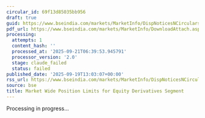 ```yaml
---
circular_id: 69f13d85035bb956
draft: true
guid: https://www.bseindia.com/markets/MarketInfo/DispNoticesNCirculars.aspx?Noticeid={B9717AEA-A8C5-44D2-9312-6CC997EFDEB5}&noticeno=20250919-27&dt=09/19/2025&icount=27&totcount=44&flag=0
pdf_url: https://www.bseindia.com/markets/MarketInfo/DownloadAttach.aspx?id=20250919-27&attachedId=9204d0f1-0aaa-4c79-bb16-b09cff820806
processing:
  attempts: 1
  content_hash: ''
  processed_at: '2025-09-21T06:39:53.945791'
  processor_version: '2.0'
  stage: claude_failed
  status: failed
published_date: '2025-09-19T13:03:07+00:00'
rss_url: https://www.bseindia.com/markets/MarketInfo/DispNoticesNCirculars.aspx?Noticeid={B9717AEA-A8C5-44D2-9312-6CC997EFDEB5}&noticeno=20250919-27&dt=09/19/2025&icount=27&totcount=44&flag=0
source: bse
title: Market Wide Position Limits for Equity Derivatives Segment
---
```


Processing in progress...